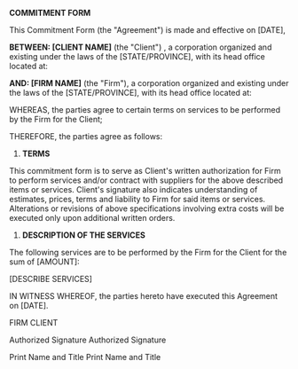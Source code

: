 **COMMITMENT FORM**

This Commitment Form (the "Agreement") is made and effective on
\[DATE\],

**BETWEEN: \[CLIENT NAME\]** (the "Client") , a corporation organized
and existing under the laws of the \[STATE/PROVINCE\], with its head
office located at:

**AND: \[FIRM NAME\]** (the \"Firm\"), a corporation organized and
existing under the laws of the \[STATE/PROVINCE\], with its head office
located at:

WHEREAS, the parties agree to certain terms on services to be performed
by the Firm for the Client;

THEREFORE, the parties agree as follows:

1.  **TERMS**

This commitment form is to serve as Client\'s written authorization for
Firm to perform services and/or contract with suppliers for the above
described items or services. Client\'s signature also indicates
understanding of estimates, prices, terms and liability to Firm for said
items or services. Alterations or revisions of above specifications
involving extra costs will be executed only upon additional written
orders.

1.  **DESCRIPTION OF THE SERVICES**

The following services are to be performed by the Firm for the Client
for the sum of \[AMOUNT\]:

\[DESCRIBE SERVICES\]

IN WITNESS WHEREOF, the parties hereto have executed this Agreement on
\[DATE\].

FIRM CLIENT

Authorized Signature Authorized Signature

Print Name and Title Print Name and Title

